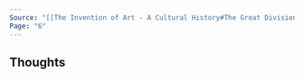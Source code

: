 ```yaml
---
Source: "[[The Invention of Art - A Cultural History#The Great Division]]"
Page: "6"
---
```

## Thoughts

